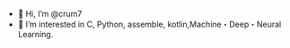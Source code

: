 - 👋 Hi, I’m @crum7
- 👀 I’m interested in C, Python,  assemble, kotlin,Machine・Deep・Neural Learning.
<!---
crum7/crum7 is a ✨ special ✨ repository because its `README.md` (this file) appears on your GitHub profile.
You can click the Preview link to take a look at your changes.
--->
